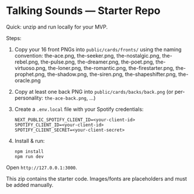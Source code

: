 # Talking Sounds — Starter Repo

Quick: unzip and run locally for your MVP.

Steps:
1. Copy your 16 front PNGs into `public/cards/fronts/` using the naming convention:
   the-ace.png, the-seeker.png, the-nostalgic.png, the-rebel.png, the-pulse.png,
   the-dreamer.png, the-poet.png, the-virtuoso.png, the-loner.png, the-romantic.png,
   the-firestarter.png, the-prophet.png, the-shadow.png, the-siren.png, the-shapeshifter.png, the-oracle.png

2. Copy at least one back PNG into `public/cards/backs/back.png` (or per-personality: `the-ace-back.png`, ...)

3. Create a `.env.local` file with your Spotify credentials:
   ```
   NEXT_PUBLIC_SPOTIFY_CLIENT_ID=<your-client-id>
   SPOTIFY_CLIENT_ID=<your-client-id>
   SPOTIFY_CLIENT_SECRET=<your-client-secret>
   ```

4. Install & run:
   ```
   npm install
   npm run dev
   ```

Open `http://127.0.0.1:3000`.

This zip contains the starter code. Images/fonts are placeholders and must be added manually.
